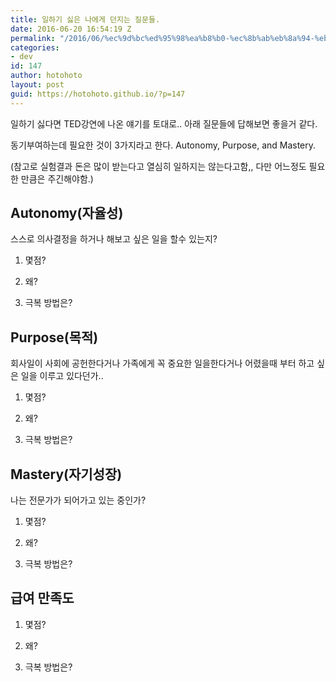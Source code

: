```yaml
---
title: 일하기 싫은 나에게 던지는 질문들.
date: 2016-06-20 16:54:19 Z
permalink: "/2016/06/%ec%9d%bc%ed%95%98%ea%b8%b0-%ec%8b%ab%eb%8a%94-%eb%82%98%ec%97%90%ea%b2%8c-%eb%8d%98%ec%a7%80%eb%8a%94-%ec%a7%88%eb%ac%b8/"
categories:
- dev
id: 147
author: hotohoto
layout: post
guid: https://hotohoto.github.io/?p=147
---
```


일하기 싫다면 TED강연에 나온 얘기를 토대로.. 아래 질문들에 답해보면 좋을거 같다.

동기부여하는데 필요한 것이 3가지라고 한다. Autonomy, Purpose, and Mastery.

(참고로 실험결과 돈은 많이 받는다고 열심히 일하지는 않는다고함,, 다만 어느정도 필요한 만큼은 주긴해야함.)

## Autonomy(자율성)
스스로 의사결정을 하거나 해보고 싶은 일을 할수 있는지?

1. 몇점?

2. 왜?

3. 극복 방법은?

## Purpose(목적)
회사일이 사회에 공헌한다거나 가족에게 꼭 중요한 일을한다거나 어렸을때 부터 하고 싶은 일을 이루고 있다던가..

1. 몇점?

2. 왜?

3. 극복 방법은?

## Mastery(자기성장)
나는 전문가가 되어가고 있는 중인가?

1. 몇점?

2. 왜?

3. 극복 방법은?

## 급여 만족도

1. 몇점?

2. 왜?

3. 극복 방법은?
